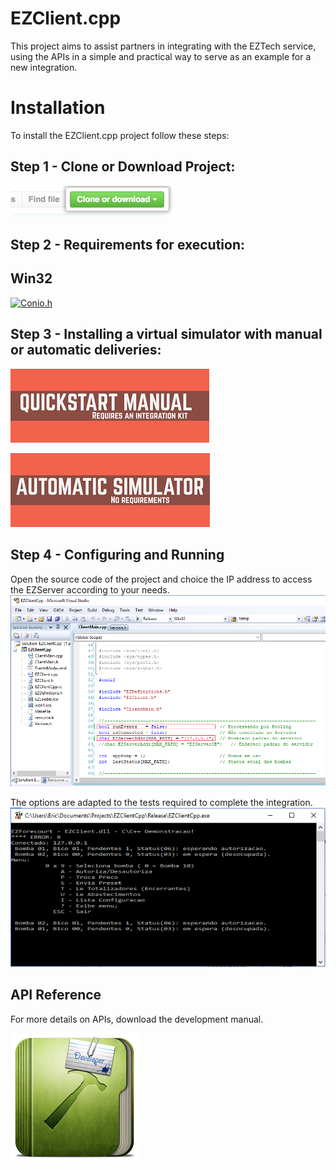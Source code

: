 # EZClient.cpp #

This project aims to assist partners in integrating with the EZTech service, using the APIs in a simple and practical way to serve as an example for a new integration. 

# Installation #

To install the EZClient.cpp project follow these steps:

## Step 1 - Clone or Download Project:
[![CloneProject](https://github.com/EZTechBrasil/EZClientCpp/blob/Eric/Pictures/clone-repo-clone-url-button.png)](https://help.github.com/articles/cloning-a-repository/)

## Step 2 - Requirements for execution:

## Win32
[![Conio.h](https://img.shields.io/badge/atlcomtime-library-brightgreen.svg)](https://msdn.microsoft.com/pt-br/library/zzs00fs6.aspx)

## Step 3 - Installing a virtual simulator with manual or automatic deliveries:

[![Quickstart Manual](https://github.com/EZTechBrasil/EZClientCpp/blob/Eric/Pictures/QUICKSTART%20MANUAL.png)](https://github.com/EZTechBrasil/Integracao/raw/master/downloads/INTEGRATION_KIT_QUICKSTART_MANUAL.pdf)

[![Automatic Simulator](https://github.com/EZTechBrasil/EZClientCpp/blob/Eric/Pictures/AUTOMATIC%20SIMULATOR.png)](https://github.com/EZTechBrasil/Integracao/raw/master/downloads/AUTOMATIC_SIMULATOR.pdf)

## Step 4 - Configuring and Running

Open the source code of the project and choice the IP address to access the EZServer according to your needs.
[![EZClientCppConfigAdress](https://github.com/EZTechBrasil/EZClientCpp/blob/Eric/Pictures/EZClientCppConfigAdress.png)](https://github.com/EZTechBrasil/EZClientCpp/blob/Eric/Pictures/EZClientCppConfigAdress.png)

The options are adapted to the tests required to complete the integration.
[![EZClientCpp](https://github.com/EZTechBrasil/EZClientCpp/blob/Eric/Pictures/EZClientCpp.png)](https://github.com/EZTechBrasil/EZClientCpp/blob/Eric/Pictures/EZClientCpp.png)

## API Reference

For more details on APIs, download the development manual.

[![Quickstart Manual](https://github.com/EZTechBrasil/EZClientCpp/blob/Eric/Pictures/Developer.png)](http://www.execweb.com.br/eztech/EZAdmin/downloads/ManualDesenvolvimento.pdf)
